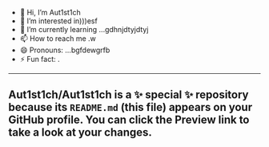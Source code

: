 - 👋 Hi, I’m Aut1st1ch 
- 👀 I’m interested in)))esf
- 🌱 I’m currently learning ...gdhnjdtyjdtyj
- 📫 How to reach me .w
- 😄 Pronouns: ...bgfdewgrfb
- ⚡ Fun fact: .
---
Aut1st1ch/Aut1st1ch is a ✨ special ✨ repository because its `README.md` (this file) appears on your GitHub profile.
You can click the Preview link to take a look at your changes.
---

